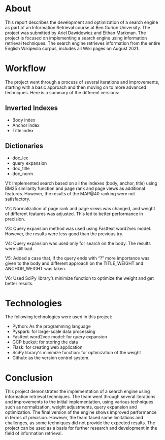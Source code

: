 # About
This report describes the development and optimization of a search engine as part of an Information Retrieval course at Ben Gurion University.
The project was submitted by Ariel Dawidowicz and Eithan Markman. The project is focused on implementing a search engine using information retrieval techniques.
The search engine retrieves information from the entire English Wikipedia corpus, includes all Wiki pages on August 2021.


# Workflow
The project went through a process of several iterations and improvements, starting with a basic approach and then moving on to more advanced techniques. Here is a summary of the different versions:

## Inverted Indexes
- Body index
- Anchor index
- Title index

## Dictionaries
- doc_lec
- query_expansion
- doc_title
- doc_norm

V1: Implemented search based on all the indexes (body, anchor, title) using BM25 similarity function and page rank and page views as additional features.
However, the results of the MAP@40 ranking were not satisfactory.

V2: Normalization of page rank and page views was changed, and weight of different features was adjusted.
This led to better performance in precision.

V3: Query expansion method was used using Fasttext word2vec model. However, the results were less good than the previous try.

V4: Query expansion was used only for search on the body. The results were still bad.

V5: Added a case that, if the query ends with “?” more importance was given to the body and different approach on the TITLE_WEIGHT and ANCHOR_WEIGHT was taken.

V6: Used SciPy library’s minimize function to optimize the weight and get better results.

# Technologies
The following technologies were used in this project:

- Python: As the programming language
- Pyspark: for large-scale data processing
- Fasttext word2vec model: for query expansion
- GCP bucket: for storing the data
- Flask: for creating web application
- SciPy library's minimize function: for optimization of the weight
- Github: as the version control system.

# Conclusion
This project demonstrates the implementation of a search engine using information retrieval techniques.
The team went through several iterations and improvements to the initial implementation, using various techniques such as normalization,
weight adjustments, query expansion and optimization. The final version of the engine shows improved performance in terms of precision.
However, the team faced some limitations and challenges, as some techniques did not provide the expected results.
The project can be used as a basis for further research and development in the field of information retrieval.
